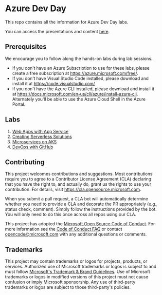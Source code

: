 # Azure Dev Day

This repo contains all the information for Azure Dev Day labs.

You can access the presentations and content [here](https://aka.ms/azuredevdaycontent).

## Prerequisites

We encourage you to follow along the hands-on labs during lab sessions.

* If you don't have an Azure Subscription to use for these labs, please create a free subscription at https://azure.microsoft.com/free/.
* If you don't have Visual Studio Code installed, please download and install it at https://code.visualstudio.com/
* If you don't have the Azure CLI installed, please download and install it at https://docs.microsoft.com/en-us/cli/azure/install-azure-cli.  Alternately you'll be able to use the Azure Cloud Shell in the Azure Portal.

## Labs
1. [Web Apps with App Service](https://github.com/microsoft/azure-dev-day/tree/main/app-service)
1. [Creating Serverless Solutions](https://github.com/microsoft/azure-dev-day/tree/main/serverless)
1. [Microservices on AKS](https://github.com/microsoft/azure-dev-day/tree/main/aks)
1. [DevOps with GitHub](https://github.com/microsoft/azure-dev-day/tree/main/github-devops)


## Contributing

This project welcomes contributions and suggestions.  Most contributions require you to agree to a
Contributor License Agreement (CLA) declaring that you have the right to, and actually do, grant us
the rights to use your contribution. For details, visit https://cla.opensource.microsoft.com.

When you submit a pull request, a CLA bot will automatically determine whether you need to provide
a CLA and decorate the PR appropriately (e.g., status check, comment). Simply follow the instructions
provided by the bot. You will only need to do this once across all repos using our CLA.

This project has adopted the [Microsoft Open Source Code of Conduct](https://opensource.microsoft.com/codeofconduct/).
For more information see the [Code of Conduct FAQ](https://opensource.microsoft.com/codeofconduct/faq/) or
contact [opencode@microsoft.com](mailto:opencode@microsoft.com) with any additional questions or comments.

## Trademarks

This project may contain trademarks or logos for projects, products, or services. Authorized use of Microsoft 
trademarks or logos is subject to and must follow 
[Microsoft's Trademark & Brand Guidelines](https://www.microsoft.com/en-us/legal/intellectualproperty/trademarks/usage/general).
Use of Microsoft trademarks or logos in modified versions of this project must not cause confusion or imply Microsoft sponsorship.
Any use of third-party trademarks or logos are subject to those third-party's policies.
